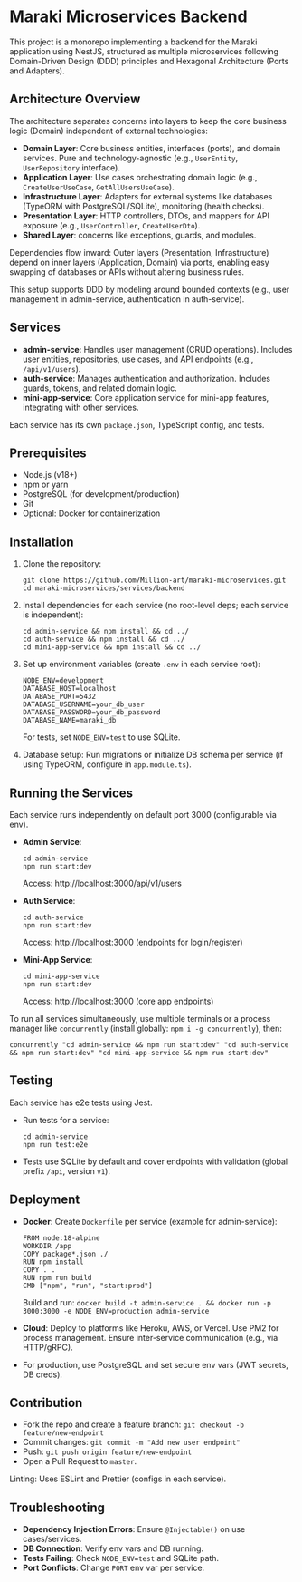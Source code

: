 # Maraki Microservices Backend

This project is a monorepo implementing a backend for the Maraki application using NestJS, structured as multiple microservices following Domain-Driven Design (DDD) principles and Hexagonal Architecture (Ports and Adapters). 
## Architecture Overview

The architecture separates concerns into layers to keep the core business logic (Domain) independent of external technologies:

- **Domain Layer**: Core business entities, interfaces (ports), and domain services. Pure and technology-agnostic (e.g., `UserEntity`, `UserRepository` interface).
- **Application Layer**: Use cases orchestrating domain logic (e.g., `CreateUserUseCase`, `GetAllUsersUseCase`).
- **Infrastructure Layer**: Adapters for external systems like databases (TypeORM with PostgreSQL/SQLite), monitoring (health checks).
- **Presentation Layer**: HTTP controllers, DTOs, and mappers for API exposure (e.g., `UserController`, `CreateUserDto`).
- **Shared Layer**:  concerns like exceptions, guards, and modules.

Dependencies flow inward: Outer layers (Presentation, Infrastructure) depend on inner layers (Application, Domain) via ports, enabling easy swapping of databases or APIs without altering business rules.

This setup supports DDD by modeling around bounded contexts (e.g., user management in admin-service, authentication in auth-service).

## Services

- **admin-service**: Handles user management (CRUD operations). Includes user entities, repositories, use cases, and API endpoints (e.g., `/api/v1/users`).
- **auth-service**: Manages authentication and authorization. Includes guards, tokens, and related domain logic.
- **mini-app-service**: Core application service for mini-app features, integrating with other services.

Each service has its own `package.json`, TypeScript config, and tests.

## Prerequisites

- Node.js (v18+)
- npm or yarn
- PostgreSQL (for development/production)  
- Git
- Optional: Docker for containerization

## Installation

1. Clone the repository:
   ```
   git clone https://github.com/Million-art/maraki-microservices.git
   cd maraki-microservices/services/backend
   ```

2. Install dependencies for each service (no root-level deps; each service is independent):
   ```
   cd admin-service && npm install && cd ../
   cd auth-service && npm install && cd ../
   cd mini-app-service && npm install && cd ../
   ```

3. Set up environment variables (create `.env` in each service root):
   ```
   NODE_ENV=development
   DATABASE_HOST=localhost
   DATABASE_PORT=5432
   DATABASE_USERNAME=your_db_user
   DATABASE_PASSWORD=your_db_password
   DATABASE_NAME=maraki_db
   ```
   For tests, set `NODE_ENV=test` to use SQLite.

4. Database setup: Run migrations or initialize DB schema per service (if using TypeORM, configure in `app.module.ts`).

## Running the Services

Each service runs independently on default port 3000 (configurable via env).

- **Admin Service**:
  ```
  cd admin-service
  npm run start:dev
  ```
  Access: http://localhost:3000/api/v1/users

- **Auth Service**:
  ```
  cd auth-service
  npm run start:dev
  ```
  Access: http://localhost:3000 (endpoints for login/register)

- **Mini-App Service**:
  ```
  cd mini-app-service
  npm run start:dev
  ```
  Access: http://localhost:3000 (core app endpoints)

To run all services simultaneously, use multiple terminals or a process manager like `concurrently` (install globally: `npm i -g concurrently`), then:
```
concurrently "cd admin-service && npm run start:dev" "cd auth-service && npm run start:dev" "cd mini-app-service && npm run start:dev"
```

## Testing

Each service has e2e tests using Jest.

- Run tests for a service:
  ```
  cd admin-service
  npm run test:e2e
  ```

- Tests use SQLite by default and cover endpoints with validation (global prefix `/api`, version `v1`).

## Deployment

- **Docker**: Create `Dockerfile` per service (example for admin-service):
  ```
  FROM node:18-alpine
  WORKDIR /app
  COPY package*.json ./
  RUN npm install
  COPY . .
  RUN npm run build
  CMD ["npm", "run", "start:prod"]
  ```
  Build and run: `docker build -t admin-service . && docker run -p 3000:3000 -e NODE_ENV=production admin-service`

- **Cloud**: Deploy to platforms like Heroku, AWS, or Vercel. Use PM2 for process management. Ensure inter-service communication (e.g., via HTTP/gRPC).

- For production, use PostgreSQL and set secure env vars (JWT secrets, DB creds).

## Contribution

- Fork the repo and create a feature branch: `git checkout -b feature/new-endpoint`
- Commit changes: `git commit -m "Add new user endpoint"`
- Push: `git push origin feature/new-endpoint`
- Open a Pull Request to `master`.

Linting: Uses ESLint and Prettier (configs in each service).

## Troubleshooting

- **Dependency Injection Errors**: Ensure `@Injectable()` on use cases/services.
- **DB Connection**: Verify env vars and DB running.
- **Tests Failing**: Check `NODE_ENV=test` and SQLite path.
- **Port Conflicts**: Change `PORT` env var per service.

 